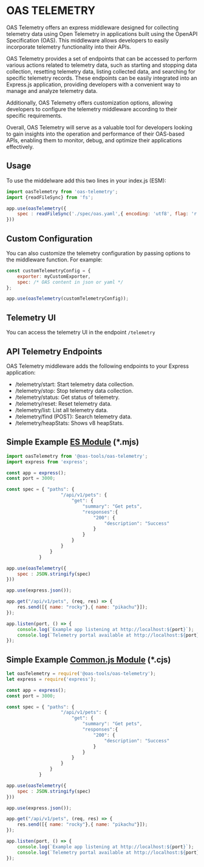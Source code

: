 # OAS TELEMETRY

OAS Telemetry offers an express middleware designed for collecting telemetry data using Open Telemetry in applications built using the OpenAPI Specification (OAS). This middleware allows developers to easily incorporate telemetry functionality into their APIs.

OAS Telemetry provides a set of endpoints that can be accessed to perform various actions related to telemetry data, such as starting and stopping data collection, resetting telemetry data, listing collected data, and searching for specific telemetry records. These endpoints can be easily integrated into an Express.js application, providing developers with a convenient way to manage and analyze telemetry data.

Additionally, OAS Telemetry offers customization options, allowing developers to configure the telemetry middleware according to their specific requirements.

Overall, OAS Telemetry will serve as a valuable tool for developers looking to gain insights into the operation and performance of their OAS-based APIs, enabling them to monitor, debug, and optimize their applications effectively.





## Usage
To use the middelware add this two lines in your index.js (ESM):
```js
import oasTelemetry from 'oas-telemetry';
import {readFileSync} from 'fs';

app.use(oasTelemetry({
    spec : readFileSync('./spec/oas.yaml',{ encoding: 'utf8', flag: 'r' })
}))

```

## Custom Configuration

You can also customize the telemetry configuration by passing options to the middleware function. For example:
```js
const customTelemetryConfig = {
    exporter: myCustomExporter,
    spec: /* OAS content in json or yaml */
};

app.use(oasTelemetry(customTelemetryConfig));
```

## Telemetry UI

You can access the telemetry UI in the endpoint ``/telemetry``


## API Telemetry Endpoints

OAS Telemetry middleware adds the following endpoints to your Express application:


- /telemetry/start: Start telemetry data collection.
- /telemetry/stop: Stop telemetry data collection.
- /telemetry/status: Get status of telemetry.
- /telemetry/reset: Reset telemetry data.
- /telemetry/list: List all telemetry data.
- /telemetry/find (POST): Search telemetry data.
- /telemetry/heapStats: Shows v8 heapStats.


## Simple Example [ES Module](https://nodejs.org/docs/latest/api/esm.html) (*.mjs)
```js index.mjs
import oasTelemetry from '@oas-tools/oas-telemetry';
import express from 'express';

const app = express();
const port = 3000;

const spec = { "paths": {
                    "/api/v1/pets": {
                        "get": {
                            "summary": "Get pets",
                            "responses":{
                                "200": {
                                    "description": "Success"
                                }
                            }
                        }
                    }
                }
            }

app.use(oasTelemetry({
    spec : JSON.stringify(spec)
}))

app.use(express.json());

app.get("/api/v1/pets", (req, res) => {
    res.send([{ name: "rocky"},{ name: "pikachu"}]);
});

app.listen(port, () => {
    console.log(`Example app listening at http://localhost:${port}`);
    console.log(`Telemetry portal available at http://localhost:${port}/telemetry`);
});
```

## Simple Example [Common.js Module](https://nodejs.org/docs/latest/api/modules.html) (*.cjs)
```js index.cjs
let oasTelemetry = require('@oas-tools/oas-telemetry');
let express = require('express');

const app = express();
const port = 3000;

const spec = { "paths": {
                    "/api/v1/pets": {
                        "get": {
                            "summary": "Get pets",
                            "responses":{
                                "200": {
                                    "description": "Success"
                                }
                            }
                        }
                    }
                }
            }

app.use(oasTelemetry({
    spec : JSON.stringify(spec)
}))

app.use(express.json());

app.get("/api/v1/pets", (req, res) => {
    res.send([{ name: "rocky"},{ name: "pikachu"}]);
});

app.listen(port, () => {
    console.log(`Example app listening at http://localhost:${port}`);
    console.log(`Telemetry portal available at http://localhost:${port}/telemetry`);
});
```


